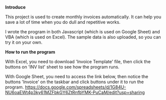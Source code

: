 **Introduce**

This project is used to create monthly invoices automatically. It can help you save a lot of time when you do dull and repetitive works.

I wrote the program in both Javascript (which is used on Google Sheet) and VBA (which is used on Excel).
The sample data is also uploaded, so you can try it on your own.


**How to run the program**

With Excel, you need to download 'Invoice Template' file, then click the buttons on 'INV list' sheet to see how the program runs. 

With Google Sheet, you need to access the link below, then notice the buttons 'Invoice' on the taskbar and click buttons under it to run the program.
https://docs.google.com/spreadsheets/d/1G84U-NU6oaEWt4p3ky61MZFbkGY6ZtRnfbYMK-PuCaM/edit?usp=sharing

